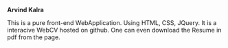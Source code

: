 **Arvind Kalra**

This is a pure front-end WebApplication. Using HTML, CSS, JQuery.
It is a interacive WebCV hosted on github.
One can even download the Resume in pdf from the page.